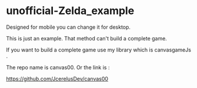 # unofficial-Zelda_example
Designed for mobile you can change it for desktop.


This is just an example.
That method can't build a complete game.

If you want to build a complete game use my library
which is canvasgameJs .

The repo name is canvas00.
Or the link is :

https://github.com/JcerelusDev/canvas00


